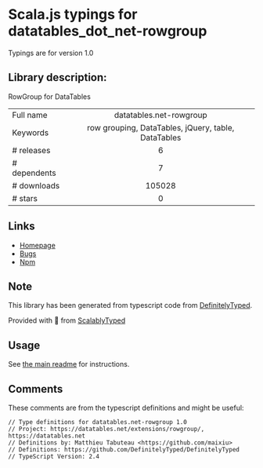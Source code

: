 
# Scala.js typings for datatables_dot_net-rowgroup

Typings are for version 1.0

## Library description:
RowGroup for DataTables

|                    |                 |
| ------------------ | :-------------: |
| Full name          | datatables.net-rowgroup |
| Keywords           | row grouping, DataTables, jQuery, table, DataTables |
| # releases         | 6 |
| # dependents       | 7 |
| # downloads        | 105028 |
| # stars            | 0 |

## Links
- [Homepage](https://datatables.net)
- [Bugs](https://datatables.net/forums)
- [Npm](https://www.npmjs.com/package/datatables.net-rowgroup)
    


## Note
This library has been generated from typescript code from [DefinitelyTyped](https://definitelytyped.org).

Provided with :purple_heart: from [ScalablyTyped](https://github.com/oyvindberg/ScalablyTyped)

## Usage
See [the main readme](../../readme.md) for instructions.

## Comments

These comments are from the typescript definitions and might be useful:
```
// Type definitions for datatables.net-rowgroup 1.0
// Project: https://datatables.net/extensions/rowgroup/, https://datatables.net
// Definitions by: Matthieu Tabuteau <https://github.com/maixiu>
// Definitions: https://github.com/DefinitelyTyped/DefinitelyTyped
// TypeScript Version: 2.4

```

